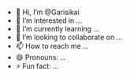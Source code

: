 - 👋 Hi, I’m @Garisikai
- 👀 I’m interested in ...
- 🌱 I’m currently learning ...
- 💞️ I’m looking to collaborate on ...
- 📫 How to reach me ...
- 😄 Pronouns: ...
- ⚡ Fun fact: ...

<!---
Garisikai/Garisikai is a ✨ special ✨ repository because its `README.md` (this file) appears on your GitHub profile.
You can click the Preview link to take a look at your changes.
--->
